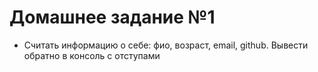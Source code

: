 # **Домашнее задание №1**
- Считать информацию о себе: фио, возраст, email, github. Вывести обратно в консоль с отступами